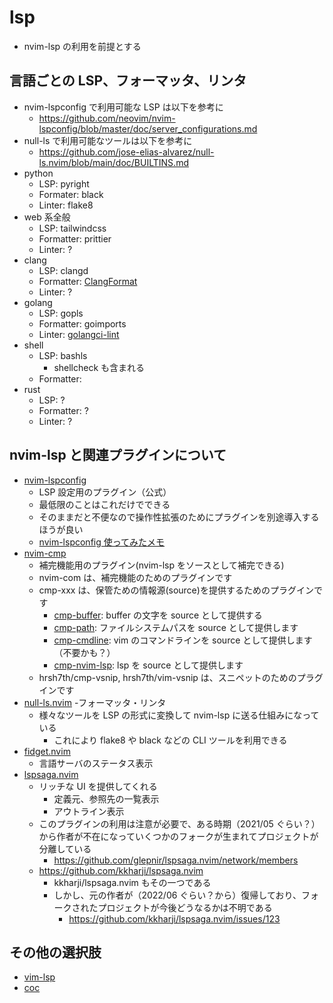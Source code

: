 # lsp

- nvim-lsp の利用を前提とする

## 言語ごとの LSP、フォーマッタ、リンタ

- nvim-lspconfig で利用可能な LSP は以下を参考に
  - https://github.com/neovim/nvim-lspconfig/blob/master/doc/server_configurations.md
- null-ls で利用可能なツールは以下を参考に
  - https://github.com/jose-elias-alvarez/null-ls.nvim/blob/main/doc/BUILTINS.md
- python
  - LSP: pyright
  - Formater: black
  - Linter: flake8
- web 系全般
  - LSP: tailwindcss
  - Formatter: prittier
  - Linter: ?
- clang
  - LSP: clangd
  - Formatter: [ClangFormat](https://clang.llvm.org/docs/ClangFormat.html)
  - Linter: ?
- golang
  - LSP: gopls
  - Formatter: goimports
  - Linter: [golangci-lint](https://github.com/golangci/golangci-lint)
- shell
  - LSP: bashls
    - shellcheck も含まれる
  - Formatter:
- rust
  - LSP: ?
  - Formatter: ?
  - Linter: ?

## nvim-lsp と関連プラグインについて

- [nvim-lspconfig](https://github.com/neovim/nvim-lspconfig)
  - LSP 設定用のプラグイン（公式）
  - 最低限のことはこれだけでできる
  - そのままだと不便なので操作性拡張のためにプラグインを別途導入するほうが良い
  - [nvim-lspconfig 使ってみたメモ](nvim-lspconfig.md)
- [nvim-cmp](https://github.com/hrsh7th/nvim-cmp)
  - 補完機能用のプラグイン(nvim-lsp をソースとして補完できる)
  - nvim-com は、補完機能のためのプラグインです
  - cmp-xxx は、保管ための情報源(source)を提供するためのプラグインです
    - [cmp-buffer](https://github.com/hrsh7th/cmp-buffer): buffer の文字を source として提供する
    - [cmp-path](https://github.com/hrsh7th/cmp-path): ファイルシステムパスを source として提供します
    - [cmp-cmdline](https://github.com/hrsh7th/cmp-cmdline): vim のコマンドラインを source として提供します（不要かも？）
    - [cmp-nvim-lsp](https://github.com/hrsh7th/cmp-nvim-lsp): lsp を source として提供します
  - hrsh7th/cmp-vsnip, hrsh7th/vim-vsnip は、スニペットのためのプラグインです
- [null-ls.nvim](https://github.com/jose-elias-alvarez/null-ls.nvim) -フォーマッタ・リンタ
  - 様々なツールを LSP の形式に変換して nvim-lsp に送る仕組みになっている
    - これにより flake8 や black などの CLI ツールを利用できる
- [fidget.nvim](https://github.com/j-hui/fidget.nvim)
  - 言語サーバのステータス表示
- [lspsaga.nvim](https://github.com/glepnir/lspsaga.nvim)
  - リッチな UI を提供してくれる
    - 定義元、参照先の一覧表示
    - アウトライン表示
  - このプラグインの利用は注意が必要で、ある時期（2021/05 ぐらい？）から作者が不在になっていくつかのフォークが生まれてプロジェクトが分離している
    - https://github.com/glepnir/lspsaga.nvim/network/members
  - https://github.com/kkharji/lspsaga.nvim
    - kkharji/lspsaga.nvim もその一つである
    - しかし、元の作者が（2022/06 ぐらい？から）復帰しており、フォークされたプロジェクトが今後どうなるかは不明である
      - https://github.com/kkharji/lspsaga.nvim/issues/123

## その他の選択肢

- [vim-lsp](archived/vim-lsp.md)
- [coc](archived/coc.md)
